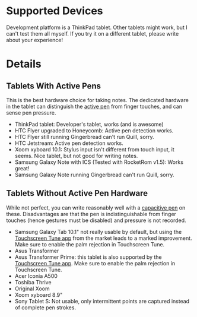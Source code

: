 # Supported Devices #

Development platform is a ThinkPad tablet. Other tablets might work, but I can't test them all myself. If you try it on a different tablet, please write about your experience!


# Details #

## Tablets With Active Pens ##

This is the best hardware choice for taking notes. The dedicated hardware in the tablet can distinguish the [active pen](StylusSupport.md) from finger touches, and can sense pen pressure.

  * ThinkPad tablet: Developer's tablet, works (and is awesome)
  * HTC Flyer upgraded to Honeycomb: Active pen detection works.
  * HTC Flyer still running Gingerbread can't run Quill, sorry.
  * HTC Jetstream: Active pen detection works.
  * Xoom xyboard 10.1: Stylus input isn't different from touch input, it seems. Nice tablet, but not good for writing notes.
  * Samsung Galaxy Note with ICS (Tested with RocketRom v1.5): Works great!
  * Samsung Galaxy Note running Gingerbread can't run Quill, sorry.



## Tablets Without Active Pen Hardware ##

While not perfect, you can write reasonably well with a [capacitive pen](StylusSupport.md) on these. Disadvantages are that the pen is indistinguishable from finger touches (hence gestures must be disabled) and pressure is not recorded.

  * Samsung Galaxy Tab 10.1" not really usable by default, but using the [Touchscreen Tune app](https://market.android.com/details?id=com.vital) from the market leads to a marked improvement. Make sure to enable the palm rejection in Touchscreen Tune.
  * Asus Transformer
  * Asus Transformer Prime: this tablet is also supported by the [Touchscreen Tune app](https://market.android.com/details?id=com.vital). Make sure to enable the palm rejection in Touchscreen Tune.
  * Acer Iconia A500
  * Toshiba Thrive
  * Original Xoom
  * Xoom xyboard 8.9"
  * Sony Tablet S: Not usable, only intermittent points are captured instead of complete pen strokes.
